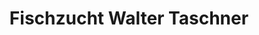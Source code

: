 ---
title: "Fischzucht Walter Taschner"
url: /weisskirchen-an-der-traun/fischzucht-walter-taschner/
shop: Fisch
---